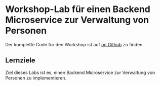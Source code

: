 # Workshop-Lab für einen Backend Microservice zur Verwaltung von Personen

Der komplette Code für den Workshop ist auf [on Github](http://github.com/andifalk/spring-microservices-workshop) zu finden.

## Lernziele
Ziel dieses Labs ist es, einen Backend Microservice zur Verwaltung von Personen zu implementieren.


